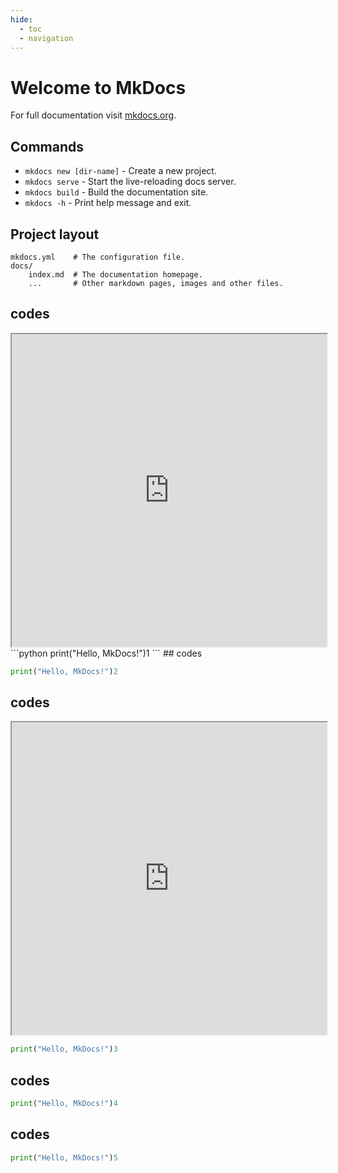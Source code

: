 ```yaml
---
hide:
  - toc
  - navigation
---
```

# Welcome to MkDocs

For full documentation visit [mkdocs.org](https://www.mkdocs.org).

## Commands

* `mkdocs new [dir-name]` - Create a new project.
* `mkdocs serve` - Start the live-reloading docs server.
* `mkdocs build` - Build the documentation site.
* `mkdocs -h` - Print help message and exit.

## Project layout

    mkdocs.yml    # The configuration file.
    docs/
        index.md  # The documentation homepage.
        ...       # Other markdown pages, images and other files.


## codes


<iframe src="https://ossint.info/app/timebefore/?project=demo_77b67663ba85783f&timestamp=3802625328705&session=STH%2FN032NQrphjthaSmuHDBnCwItPbXE1npaORs%2B%2BzP0ouZXf88gVWlScgGgNQ%3D%3D&embedded" width="100%" height="500px" frameborder="1" allowfullscreen></iframe>
```python
print("Hello, MkDocs!")1
```
## codes


```python
print("Hello, MkDocs!")2
```
## codes
<iframe src="https://ossint.info/demo_77b67663ba85783f/v2/source_file/main.c.html" width="100%" height="500px" frameborder="1" allowfullscreen></iframe>

```python
print("Hello, MkDocs!")3
```
## codes


```python
print("Hello, MkDocs!")4
```
## codes


```python
print("Hello, MkDocs!")5
```